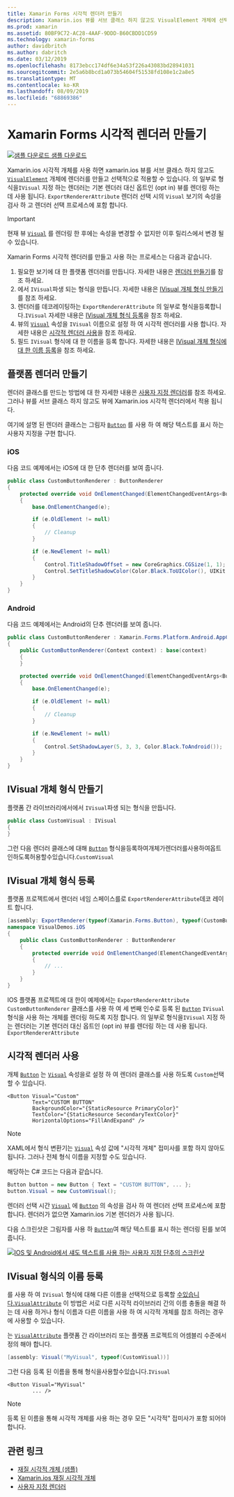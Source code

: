 ```yaml
---
title: Xamarin Forms 시각적 렌더러 만들기
description: Xamarin.ios 뷰를 서브 클래스 하지 않고도 VisualElement 개체에 선택적으로 적용할 Xamarin Forms 시각적 개체를 만듭니다.
ms.prod: xamarin
ms.assetid: 80BF9C72-AC28-4AAF-9DDD-B60CBDD1CD59
ms.technology: xamarin-forms
author: davidbritch
ms.author: dabritch
ms.date: 03/12/2019
ms.openlocfilehash: 8173ebcc174df6e34a53f226a43083bd28941031
ms.sourcegitcommit: 2e5a6b8bcd1a073b54604f51538fd108e1c2a8e5
ms.translationtype: MT
ms.contentlocale: ko-KR
ms.lasthandoff: 08/09/2019
ms.locfileid: "68869386"
---
```

# <a name="create-a-xamarinforms-visual-renderer"></a>Xamarin Forms 시각적 렌더러 만들기

[![샘플 다운로드](~/media/shared/download.png) 샘플 다운로드](https://docs.microsoft.com/samples/xamarin/xamarin-forms-samples/userinterface-visualdemos)

Xamarin.ios 시각적 개체를 사용 하면 xamarin.ios 뷰를 서브 클래스 하지 않고도 [`VisualElement`](xref:Xamarin.Forms.VisualElement) 개체에 렌더러를 만들고 선택적으로 적용할 수 있습니다. 의 일부로 형식을`IVisual` 지정 하는 렌더러는 기본 렌더러 대신 옵트인 (opt in) 뷰를 렌더링 하는 데 사용 됩니다. `ExportRendererAttribute` 렌더러 선택 시의 `Visual` 보기의 속성을 검사 하 고 렌더러 선택 프로세스에 포함 합니다.

> [!IMPORTANT]
> 현재 뷰 [`Visual`](xref:Xamarin.Forms.VisualElement.Visual) 를 렌더링 한 후에는 속성을 변경할 수 없지만 이후 릴리스에서 변경 될 수 있습니다.

Xamarin Forms 시각적 렌더러를 만들고 사용 하는 프로세스는 다음과 같습니다.

1. 필요한 보기에 대 한 플랫폼 렌더러를 만듭니다. 자세한 내용은 [렌더러 만들기](#create-platform-renderers)를 참조 하세요.
1. 에서 `IVisual`파생 되는 형식을 만듭니다. 자세한 내용은 [IVisual 개체 형식 만들기](#create-an-ivisual-type)를 참조 하세요.
1. 렌더러를 데코레이팅하는 `ExportRendererAttribute` 의 일부로 형식을등록합니다.`IVisual` 자세한 내용은 [IVisual 개체 형식 등록](#register-the-ivisual-type)을 참조 하세요.
1. 뷰의 [`Visual`](xref:Xamarin.Forms.VisualElement.Visual) 속성을 `IVisual` 이름으로 설정 하 여 시각적 렌더러를 사용 합니다. 자세한 내용은 [시각적 렌더러 사용](#consume-the-visual-renderer)을 참조 하세요.
1. 필드 `IVisual` 형식에 대 한 이름을 등록 합니다. 자세한 내용은 [IVisual 개체 형식에 대 한 이름 등록](#register-a-name-for-the-ivisual-type)을 참조 하세요.

## <a name="create-platform-renderers"></a>플랫폼 렌더러 만들기

렌더러 클래스를 만드는 방법에 대 한 자세한 내용은 [사용자 지정 렌더러](~/xamarin-forms/app-fundamentals/custom-renderer/index.md)를 참조 하세요. 그러나 뷰를 서브 클래스 하지 않고도 뷰에 Xamarin.ios 시각적 렌더러에서 적용 됩니다.

여기에 설명 된 렌더러 클래스는 그림자 [`Button`](xref:Xamarin.Forms.Button) 를 사용 하 여 해당 텍스트를 표시 하는 사용자 지정을 구현 합니다.

### <a name="ios"></a>iOS

다음 코드 예제에서는 iOS에 대 한 단추 렌더러를 보여 줍니다.

```csharp
public class CustomButtonRenderer : ButtonRenderer
{
    protected override void OnElementChanged(ElementChangedEventArgs<Button> e)
    {
        base.OnElementChanged(e);

        if (e.OldElement != null)
        {
            // Cleanup
        }

        if (e.NewElement != null)
        {
            Control.TitleShadowOffset = new CoreGraphics.CGSize(1, 1);
            Control.SetTitleShadowColor(Color.Black.ToUIColor(), UIKit.UIControlState.Normal);
        }
    }
}
```

### <a name="android"></a>Android

다음 코드 예제에서는 Android의 단추 렌더러를 보여 줍니다.

```csharp
public class CustomButtonRenderer : Xamarin.Forms.Platform.Android.AppCompat.ButtonRenderer
{
    public CustomButtonRenderer(Context context) : base(context)
    {
    }

    protected override void OnElementChanged(ElementChangedEventArgs<Button> e)
    {
        base.OnElementChanged(e);

        if (e.OldElement != null)
        {
            // Cleanup
        }

        if (e.NewElement != null)
        {
            Control.SetShadowLayer(5, 3, 3, Color.Black.ToAndroid());
        }
    }
}
```

## <a name="create-an-ivisual-type"></a>IVisual 개체 형식 만들기

플랫폼 간 라이브러리에서에서 `IVisual`파생 되는 형식을 만듭니다.

```csharp
public class CustomVisual : IVisual
{
}
```

그런 다음 렌더러 클래스에 대해 [`Button`](xref:Xamarin.Forms.Button) 형식을등록하여개체가렌더러를사용하여옵트인하도록허용할수있습니다.`CustomVisual`

## <a name="register-the-ivisual-type"></a>IVisual 개체 형식 등록

플랫폼 프로젝트에서 렌더러 네임 스페이스를로 `ExportRendererAttribute`데코 레이트 합니다.

```csharp
[assembly: ExportRenderer(typeof(Xamarin.Forms.Button), typeof(CustomButtonRenderer), new[] { typeof(CustomVisual) })]
namespace VisualDemos.iOS
{
    public class CustomButtonRenderer : ButtonRenderer
    {
        protected override void OnElementChanged(ElementChangedEventArgs<Button> e)
        {
            // ...
        }
    }
}
```

IOS 플랫폼 프로젝트에 대 한이 예제에서는 `ExportRendererAttribute` `CustomButtonRenderer` 클래스를 사용 하 여 세 번째 인수로 등록 된 [`Button`](xref:Xamarin.Forms.Button) `IVisual` 형식을 사용 하는 개체를 렌더링 하도록 지정 합니다. 의 일부로 형식을`IVisual` 지정 하는 렌더러는 기본 렌더러 대신 옵트인 (opt in) 뷰를 렌더링 하는 데 사용 됩니다. `ExportRendererAttribute`

## <a name="consume-the-visual-renderer"></a>시각적 렌더러 사용

개체 [`Button`](xref:Xamarin.Forms.Button) 는 [`Visual`](xref:Xamarin.Forms.VisualElement.Visual) 속성을로 설정 하 여 렌더러 클래스를 사용 하도록 `Custom`선택할 수 있습니다.

```xaml
<Button Visual="Custom"
        Text="CUSTOM BUTTON"
        BackgroundColor="{StaticResource PrimaryColor}"
        TextColor="{StaticResource SecondaryTextColor}"
        HorizontalOptions="FillAndExpand" />
```

> [!NOTE]
> XAML에서 형식 변환기는 [`Visual`](xref:Xamarin.Forms.VisualElement.Visual) 속성 값에 "시각적 개체" 접미사를 포함 하지 않아도 됩니다. 그러나 전체 형식 이름을 지정할 수도 있습니다.

해당하는 C# 코드는 다음과 같습니다.

```csharp
Button button = new Button { Text = "CUSTOM BUTTON", ... };
button.Visual = new CustomVisual();
```

렌더러 선택 시간 [`Visual`](xref:Xamarin.Forms.VisualElement.Visual) 에 [`Button`](xref:Xamarin.Forms.Button) 의 속성을 검사 하 여 렌더러 선택 프로세스에 포함 합니다. 렌더러가 없으면 Xamarin.ios 기본 렌더러가 사용 됩니다.

다음 스크린샷은 그림자를 사용 하 [`Button`](xref:Xamarin.Forms.Button)여 해당 텍스트를 표시 하는 렌더링 된를 보여 줍니다.

[![IOS 및 Android에서 섀도 텍스트를 사용 하는 사용자 지정 단추의 스크린샷](material-visual-images/custom-button.png "그림자 텍스트가 있는 단추")](material-visual-images/custom-button-large.png#lightbox)

## <a name="register-a-name-for-the-ivisual-type"></a>IVisual 형식의 이름 등록

를 사용 하 여 `IVisual` 형식에 대해 다른 이름을 선택적으로 등록할 [수있습니다.`VisualAttribute`](xref:Xamarin.Forms.VisualAttribute) 이 방법은 서로 다른 시각적 라이브러리 간의 이름 충돌을 해결 하는 데 사용 하거나 형식 이름과 다른 이름을 사용 하 여 시각적 개체를 참조 하려는 경우에 사용할 수 있습니다.

는 [`VisualAttribute`](xref:Xamarin.Forms.VisualAttribute) 플랫폼 간 라이브러리 또는 플랫폼 프로젝트의 어셈블리 수준에서 정의 해야 합니다.

```csharp
[assembly: Visual("MyVisual", typeof(CustomVisual))]
```

그런 다음 등록 된 이름을 통해 형식을사용할수있습니다.`IVisual`

```xaml
<Button Visual="MyVisual"
        ... />
```

> [!NOTE]
> 등록 된 이름을 통해 시각적 개체를 사용 하는 경우 모든 "시각적" 접미사가 포함 되어야 합니다.

## <a name="related-links"></a>관련 링크

- [재질 시각적 개체 (샘플)](https://docs.microsoft.com/samples/xamarin/xamarin-forms-samples/userinterface-visualdemos)
- [Xamarin.ios 재질 시각적 개체](material-visual.md)
- [사용자 지정 렌더러](~/xamarin-forms/app-fundamentals/custom-renderer/index.md)
